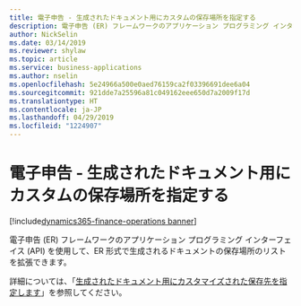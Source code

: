 ```yaml
---
title: 電子申告 - 生成されたドキュメント用にカスタムの保存場所を指定する
description: 電子申告 (ER) フレームワークのアプリケーション プログラミング インターフェイス (API) を使用して、ER 形式で生成されるドキュメントの保存場所のリストを拡張できます。
author: NickSelin
ms.date: 03/14/2019
ms.reviewer: shylaw
ms.topic: article
ms.service: business-applications
ms.author: nselin
ms.openlocfilehash: 5e24966a500e0aed76159ca2f03396691dee6a04
ms.sourcegitcommit: 921dde7a25596a81c049162eee650d7a2009f17d
ms.translationtype: HT
ms.contentlocale: ja-JP
ms.lasthandoff: 04/29/2019
ms.locfileid: "1224907"
---
```

#  <a name="electronic-reporting---specify-a-custom-storage-location-for-generated-documents"></a>電子申告 - 生成されたドキュメント用にカスタムの保存場所を指定する
[!include[dynamics365-finance-operations banner](../includes/dynamics365-finance-operations.md)]

電子申告 (ER) フレームワークのアプリケーション プログラミング インターフェイス (API) を使用して、ER 形式で生成されるドキュメントの保存場所のリストを拡張できます。 

詳細については、「[生成されたドキュメント用にカスタマイズされた保存先を指定します](https://docs.microsoft.com/dynamics365/unified-operations/dev-itpro/analytics/er-custom-storage-generated-documents)」を参照してください。
